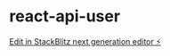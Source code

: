 # react-api-user

[Edit in StackBlitz next generation editor ⚡️](https://stackblitz.com/~/github.com/sachincalicut/react-api-user)